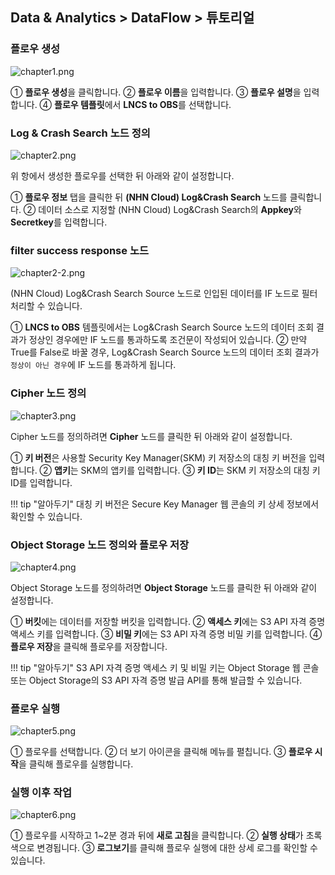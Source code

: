 ## Data & Analytics > DataFlow > 튜토리얼

### 플로우 생성

![chapter1.png](http://static.toastoven.net/prod_dataflow/ko/tutorial/chapter1_v2.png)

① **플로우 생성**을 클릭합니다.
② **플로우 이름**을 입력합니다.
③ **플로우 설명**을 입력합니다.
④ **플로우 템플릿**에서 **LNCS to OBS**를 선택합니다.

### Log & Crash Search 노드 정의

![chapter2.png](http://static.toastoven.net/prod_dataflow/ko/tutorial/chapter2_v2.png)

위 항에서 생성한 플로우를 선택한 뒤 아래와 같이 설정합니다.

① **플로우 정보** 탭을 클릭한 뒤 **(NHN Cloud) Log&Crash Search** 노드를 클릭합니다.
② 데이터 소스로 지정할 (NHN Cloud) Log&Crash Search의 **Appkey**와 **Secretkey**를 입력합니다.

### filter success response 노드

![chapter2-2.png](http://static.toastoven.net/prod_dataflow/ko/tutorial/chapter2-2_v2.png)

(NHN Cloud) Log&Crash Search Source 노드로 인입된 데이터를 IF 노드로 필터 처리할 수 있습니다.

① **LNCS to OBS** 템플릿에서는 Log&Crash Search Source 노드의 데이터 조회 결과가 정상인 경우에만 IF 노드를 통과하도록 조건문이 작성되어 있습니다.
② 만약 True를 False로 바꿀 경우, Log&Crash Search Source 노드의 데이터 조회 결과가 `정상이 아닌 경우`에 IF 노드를 통과하게 됩니다.

### Cipher 노드 정의

![chapter3.png](http://static.toastoven.net/prod_dataflow/ko/tutorial/chapter3_v2.png)

Cipher 노드를 정의하려면 **Cipher** 노드를 클릭한 뒤 아래와 같이 설정합니다.

① **키 버전**은 사용할 Security Key Manager(SKM) 키 저장소의 대칭 키 버전을 입력합니다.
② **앱키**는 SKM의 앱키를 입력합니다.
③ **키 ID**는 SKM 키 저장소의 대칭 키 ID를 입력합니다.

!!! tip "알아두기"
    대칭 키 버전은 Secure Key Manager 웹 콘솔의 키 상세 정보에서 확인할 수 있습니다.

### Object Storage 노드 정의와 플로우 저장

![chapter4.png](http://static.toastoven.net/prod_dataflow/ko/tutorial/chapter4_v2.png)

Object Storage 노드를 정의하려면 **Object Storage** 노드를 클릭한 뒤 아래와 같이 설정합니다.

① **버킷**에는 데이터를 저장할 버킷을 입력합니다.
② **액세스 키**에는 S3 API 자격 증명 액세스 키를 입력합니다.
③ **비밀 키**에는 S3 API 자격 증명 비밀 키를 입력합니다.
④ **플로우 저장**을 클릭해 플로우를 저장합니다.

!!! tip "알아두기"
    S3 API 자격 증명 액세스 키 및 비밀 키는 Object Storage 웹 콘솔 또는 Object Storage의 S3 API 자격 증명 발급 API를 통해 발급할 수 있습니다.

### 플로우 실행

![chapter5.png](http://static.toastoven.net/prod_dataflow/ko/tutorial/chapter5_v2.png)

① 플로우를 선택합니다.
② 더 보기 아이콘을 클릭해 메뉴를 펼칩니다.
③ **플로우 시작**을 클릭해 플로우를 실행합니다.

### 실행 이후 작업

![chapter6.png](http://static.toastoven.net/prod_dataflow/ko/tutorial/chapter6_v2.png)

① 플로우를 시작하고 1~2분 경과 뒤에 **새로 고침**을 클릭합니다.
② **실행 상태**가 초록색으로 변경됩니다.
③ **로그보기**를 클릭해 플로우 실행에 대한 상세 로그를 확인할 수 있습니다.